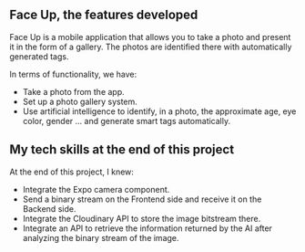 ## Face Up, the features developed
Face Up is a mobile application that allows you to take a photo and present it in the form of a gallery. The photos are identified there with automatically generated tags.

In terms of functionality, we have:
- Take a photo from the app.
- Set up a photo gallery system.
- Use artificial intelligence to identify, in a photo, the approximate age, eye color, gender ... and generate smart tags automatically.

## My tech skills at the end of this project
At the end of this project, I knew:
- Integrate the Expo camera component.
- Send a binary stream on the Frontend side and receive it on the Backend side.
- Integrate the Cloudinary API to store the image bitstream there.
- Integrate an API to retrieve the information returned by the AI after analyzing the binary stream of the image.